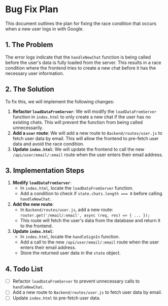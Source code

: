 # Bug Fix Plan

This document outlines the plan for fixing the race condition that occurs when a new user logs in with Google.

## 1. The Problem

The error logs indicate that the `handleNewChat` function is being called before the user's data is fully loaded from the server. This results in a race condition where the frontend tries to create a new chat before it has the necessary user information.

## 2. The Solution

To fix this, we will implement the following changes:

1.  **Refactor `loadDataFromServer`**: We will modify the `loadDataFromServer` function in `index.html` to only create a new chat if the user has no existing chats. This will prevent the function from being called unnecessarily.
2.  **Add a `user` route**: We will add a new route to `Backend/routes/user.js` to fetch user data by email. This will allow the frontend to pre-fetch user data and avoid the race condition.
3.  **Update `index.html`**: We will update the frontend to call the new `/api/user/email/:email` route when the user enters their email address.

## 3. Implementation Steps

1.  **Modify `loadDataFromServer`**:
    -   In `index.html`, locate the `loadDataFromServer` function.
    -   Add a condition to check if `state.chats.length === 0` before calling `handleNewChat`.
2.  **Add the new route**:
    -   In `Backend/routes/user.js`, add a new route: `router.get('/email/:email', async (req, res) => { ... });`
    -   This route will fetch the user's data from the database and return it to the frontend.
3.  **Update `index.html`**:
    -   In `index.html`, locate the `handleSignIn` function.
    -   Add a call to the new `/api/user/email/:email` route when the user enters their email address.
    -   Store the returned user data in the `state` object.

## 4. Todo List

- [ ] Refactor `loadDataFromServer` to prevent unnecessary calls to `handleNewChat`.
- [ ] Add a new route to `Backend/routes/user.js` to fetch user data by email.
- [ ] Update `index.html` to pre-fetch user data.